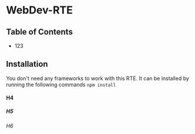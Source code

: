 # WebDev-RTE

## Table of Contents
* 123

## Installation
You don't need any frameworks to work with this RTE. It can be installed by running the following commands
 `npm install` 
 
#### H4
##### H5
###### H6

